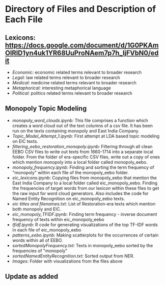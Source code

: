# Directory of Files and Description of Each File

## Lexicons: https://docs.google.com/document/d/1G0PKAmOIRlD1yn4uk1YR68UuProNAem7p7h_IjFVbN0/edit 
- *Economic:* economic related terms relevant to broader research
- *Legal:* law related terms relevant to broader research
- *Medical:* medicine related terms relevant to broader research
- *Metaphorical:* interesting metaphorical language
- *Political:* politics related terms relevant to broader research

## Monopoly Topic Modeling
- *monopoly_word_clouds.ipynb:* This file comprises a function which creates a word cloud out of the text columns of a csv file. It has been run on the texts containing monopoly and East India Company.
- *Topic_Model_Attempt_1.ipynb:* First attempt at LDA based topic modeling on EIC texts.
- *filtering_eebo_restoration_monopoly.ipynb:* Filtering through all clean EEBO CSV files to write out texts from 1660-1714 into a separate local folder. From the folder of era-specific CSV files, write out a copy of ones which mention monopoly into a local folder called monopoly_eebo. 
- *monopoly_frequency.ipynb*: Finding and sorting the term frequency of "monopoly" within each file of the monopoly_eebo folder. 
- *eic_lexicons.ipynb*: Copying files from monopoly_eebo that mention the East India Company to a local folder called eic_monopoly_eebo. Finding the frequencies of target words from our lexicon within these files to get the raw input for word cloud generators. Also includes the code for Named Entity Recognition on eic_monopoly_eebo texts. 
- *eic titles and filenames.txt:* List of Restoration-era texts which mention both monopoly and EIC. 
- *eic_monopoly_TFIDF.ipynb*: Finding term frequency - inverse document frequency of texts within eic_monopoly_eebo 
- *tfidf.ipynb*: R code for generating visualizations of the top TF-IDF words in each file of eic_monopoly_eebo
- *patterns_eebo.ipynb*: Making scatterplots for the occurrences of certain words within all of EEBO. 
- *sortedMonopolyFrequency.txt:* Texts in monopoly_eebo sorted by the frequencies of "monopoly"
- *sortedNamedEntityRecognition.txt*: Sorted output from NER. 
- *Images*: Folder with visualizations from the files above 

## Update as added
